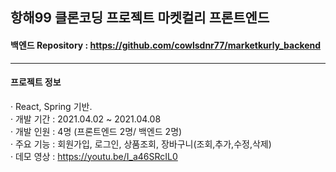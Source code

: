 ## 항해99 클론코딩 프로젝트 마켓컬리 프론트엔드 
#### 백엔드 Repository : https://github.com/cowlsdnr77/marketkurly_backend
*** 
#### 프로젝트 정보
· React, Spring 기반. <br/>
· 개발 기간 : 2021.04.02 ~ 2021.04.08<br/>
· 개발 인원 : 4명 (프론트엔드 2명/ 백엔드 2명)<br/>
· 주요 기능 : 회원가입, 로그인, 상품조회, 장바구니(조회,추가,수정,삭제)<br/>
· 데모 영상 : https://youtu.be/I_a46SRcIL0 <br/>

